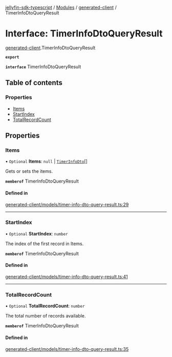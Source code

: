 [jellyfin-sdk-typescript](../README.md) / [Modules](../modules.md) / [generated-client](../modules/generated_client.md) / TimerInfoDtoQueryResult

# Interface: TimerInfoDtoQueryResult

[generated-client](../modules/generated_client.md).TimerInfoDtoQueryResult

**`export`**

**`interface`** TimerInfoDtoQueryResult

## Table of contents

### Properties

- [Items](generated_client.TimerInfoDtoQueryResult.md#items)
- [StartIndex](generated_client.TimerInfoDtoQueryResult.md#startindex)
- [TotalRecordCount](generated_client.TimerInfoDtoQueryResult.md#totalrecordcount)

## Properties

### Items

• `Optional` **Items**: ``null`` \| [`TimerInfoDto`](generated_client.TimerInfoDto.md)[]

Gets or sets the items.

**`memberof`** TimerInfoDtoQueryResult

#### Defined in

[generated-client/models/timer-info-dto-query-result.ts:29](https://github.com/thornbill/jellyfin-sdk-typescript/blob/7534c86/src/generated-client/models/timer-info-dto-query-result.ts#L29)

___

### StartIndex

• `Optional` **StartIndex**: `number`

The index of the first record in Items.

**`memberof`** TimerInfoDtoQueryResult

#### Defined in

[generated-client/models/timer-info-dto-query-result.ts:41](https://github.com/thornbill/jellyfin-sdk-typescript/blob/7534c86/src/generated-client/models/timer-info-dto-query-result.ts#L41)

___

### TotalRecordCount

• `Optional` **TotalRecordCount**: `number`

The total number of records available.

**`memberof`** TimerInfoDtoQueryResult

#### Defined in

[generated-client/models/timer-info-dto-query-result.ts:35](https://github.com/thornbill/jellyfin-sdk-typescript/blob/7534c86/src/generated-client/models/timer-info-dto-query-result.ts#L35)
